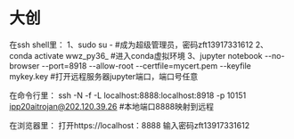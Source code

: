 # 大创

在ssh shell里： 
1、sudo su - #成为超级管理员，密码zft13917331612 
2、conda activate wwz_py36_ #进入conda虚拟环境 
3、jupyter notebook --no-browser --port=8918 --allow-root --certfile=mycert.pem --keyfile mykey.key #打开远程服务器jupyter端口，端口号任意 

在命令行里： 
ssh -N -f -L localhost:8888:localhost:8918 -p 10151 ipp20aitrojan@202.120.39.26 #本地端口8888映射到远程 

在浏览器里： 
打开https://localhost：8888 
输入密码zft13917331612 
